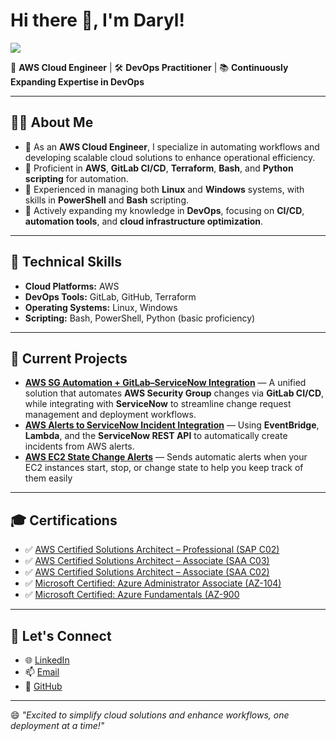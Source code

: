 # Hi there 👋, I'm Daryl!

![](https://komarev.com/ghpvc/?username=darylfragata&abbreviated=true)

🚀 **AWS Cloud Engineer** | 🛠️ **DevOps Practitioner** | 📚 **Continuously Expanding Expertise in DevOps**

---

## 👨‍💻 **About Me**
- 🌟 As an **AWS Cloud Engineer**, I specialize in automating workflows and developing scalable cloud solutions to enhance operational efficiency.
- 🧰 Proficient in **AWS**, **GitLab CI/CD**, **Terraform**, **Bash**, and **Python scripting** for automation.
- 🌱 Experienced in managing both **Linux** and **Windows** systems, with skills in **PowerShell** and **Bash** scripting.
- 🚀 Actively expanding my knowledge in **DevOps**, focusing on **CI/CD**, **automation tools**, and **cloud infrastructure optimization**.

---

## 🔧 **Technical Skills**
- **Cloud Platforms:** AWS  
- **DevOps Tools:** GitLab, GitHub, Terraform  
- **Operating Systems:** Linux, Windows  
- **Scripting:** Bash, PowerShell, Python (basic proficiency)  

---

## 📂 **Current Projects**
- [**AWS SG Automation + GitLab–ServiceNow Integration**](https://github.com/darylfragata/aws-sg-automation) — A unified solution that automates **AWS Security Group** changes via **GitLab CI/CD**, while integrating with **ServiceNow** to streamline change request management and deployment workflows.
- [**AWS Alerts to ServiceNow Incident Integration**](https://github.com/darylfragata/aws-alerts-to-servicenow) — Using **EventBridge**, **Lambda**, and the **ServiceNow REST API** to automatically create incidents from AWS alerts.
- [**AWS EC2 State Change Alerts**](https://github.com/darylfragata/aws-ec2-state-change-alerts) — Sends automatic alerts when your EC2 instances start, stop, or change state to help you keep track of them easily

---

## 🎓 **Certifications**
- ✅ [AWS Certified Solutions Architect – Professional (SAP C02)](https://www.credly.com/badges/b85a85b5-a92c-4762-9646-5e63e6b3e4e4)  
- ✅ [AWS Certified Solutions Architect – Associate (SAA C03)](https://www.credly.com/badges/23d44c15-3718-4617-a628-cd84104de5ae)  
- ✅ [AWS Certified Solutions Architect – Associate (SAA C02)](https://www.credly.com/badges/646ae50b-a807-4272-89c5-c2d27010d8e4?source=linked_in_profile)  
- ✅ [Microsoft Certified: Azure Administrator Associate (AZ-104)](https://www.credly.com/badges/8223eaf7-c628-457c-8ff7-b0155cc26a80?source=linked_in_profile)  
- ✅ [Microsoft Certified: Azure Fundamentals (AZ-900](https://www.credly.com/badges/48cacdb9-6ef4-4d3d-8aec-75386e012ed6?source=linked_in_profile)  

---

## 📢 **Let's Connect**
- 🌐 [LinkedIn](https://www.linkedin.com/in/fragatadarylj/)
- 📫 [Email](mailto:fragatadarylj@gmail.com)
- 🔗 [GitHub](https://github.com/darylfragata)

---

😄 *"Excited to simplify cloud solutions and enhance workflows, one deployment at a time!"*
